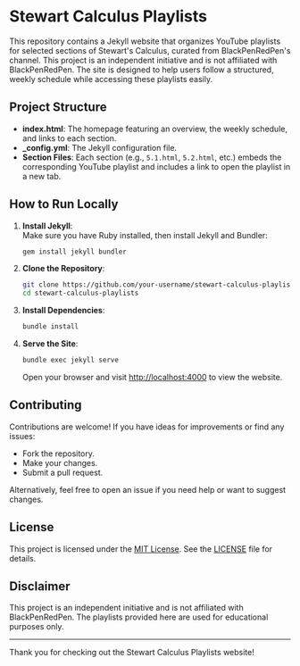 
# Stewart Calculus Playlists

This repository contains a Jekyll website that organizes YouTube playlists for selected sections of Stewart's Calculus, curated from BlackPenRedPen's channel. This project is an independent initiative and is not affiliated with BlackPenRedPen. The site is designed to help users follow a structured, weekly schedule while accessing these playlists easily.

## Project Structure

- **index.html**: The homepage featuring an overview, the weekly schedule, and links to each section.
- **_config.yml**: The Jekyll configuration file.
- **Section Files**: Each section (e.g., `5.1.html`, `5.2.html`, etc.) embeds the corresponding YouTube playlist and includes a link to open the playlist in a new tab.


## How to Run Locally

1. **Install Jekyll**:  
   Make sure you have Ruby installed, then install Jekyll and Bundler:
   ```bash
   gem install jekyll bundler
   ```

2. **Clone the Repository**:
   ```bash
   git clone https://github.com/your-username/stewart-calculus-playlists.git
   cd stewart-calculus-playlists
   ```

3. **Install Dependencies**:
   ```bash
   bundle install
   ```

4. **Serve the Site**:
   ```bash
   bundle exec jekyll serve
   ```
   Open your browser and visit [http://localhost:4000](http://localhost:4000) to view the website.

## Contributing

Contributions are welcome! If you have ideas for improvements or find any issues:
- Fork the repository.
- Make your changes.
- Submit a pull request.

Alternatively, feel free to open an issue if you need help or want to suggest changes.

## License

This project is licensed under the [MIT License](https://opensource.org/licenses/MIT). See the [LICENSE](LICENSE) file for details.

## Disclaimer

This project is an independent initiative and is not affiliated with BlackPenRedPen. The playlists provided here are used for educational purposes only.

---

Thank you for checking out the Stewart Calculus Playlists website!
